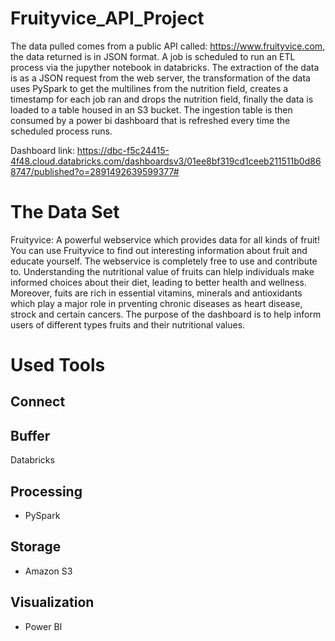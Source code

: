 # Fruityvice_API_Project
The data pulled comes from a public API called: https://www.fruityvice.com, the data returned is in JSON format.
A job is scheduled to run an ETL process via the jupyther notebook in databricks. The extraction of the data is as a JSON request from the web server, 
the transformation of the data uses PySpark to get the multilines from the nutrition field, creates a timestamp for each job ran and drops the nutrition field, 
finally the data is loaded to a table housed in an S3 bucket. The ingestion table is then consumed by a power bi dashboard that is refreshed every time the scheduled process runs.

Dashboard link:
https://dbc-f5c24415-4f48.cloud.databricks.com/dashboardsv3/01ee8bf319cd1ceeb211511b0d868747/published?o=2891492639599377#

# The Data Set
Fruityvice:
A powerful webservice which provides data for all kinds of fruit! You can use Fruityvice to find out interesting information about fruit and educate yourself. The webservice is completely free to use and contribute to. Understanding the nutritional value of fruits can hlelp individuals make informed choices about their diet, leading to better health and wellness. Moreover, fuits are rich in essential vitamins, minerals and antioxidants which play a major role in prventing chronic diseases as heart disease, strock and certain cancers. The purpose of the dashboard is to help inform users of different types fruits and their nutritional values. 

# Used Tools

## Connect

## Buffer
Databricks
## Processing
- PySpark
## Storage
- Amazon S3
## Visualization
- Power BI
